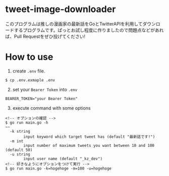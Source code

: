 # tweet-image-downloader
このプログラムは推しの漫画家の最新話をGoとTwitterAPIを利用してダウンロードするプログラムです。ぱっとお試し程度に作りましたので問題点などがあれば、Pull Requestをぜひ投げてください!

# How to use
1. create `.env` file.
```terminal
$ cp .env.exmaple .env
```
2. set your `Bearer Token` into `.env`
```.env
BEARER_TOKEN="your Bearer Token"
```
3. execute command with some options
```terminal
<!-- オプションの確認 -->
$ go run main.go -h
~~
  -k string
        input keyword which target tweet has (default "最新話です!")
  -m int
        input number of maximum tweets you want between 10 and 100 (default 50)
  -u string
        input user name (default "_kz_dev")
<!-- 好きなようにオプションをつけて実行 -->
$ go run main.go -k=hogehoge -m=100 -u=hogehoge
```